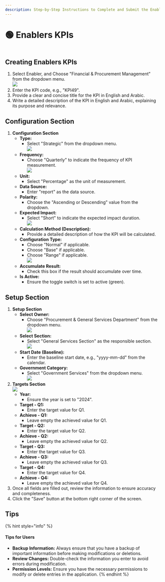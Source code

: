 ```yaml
---
description: Step-by-Step Instructions to Complete and Submit the Enabler KPI
---
```


# 🟢 Enablers KPIs

<figure><img src="../../.gitbook/assets/image (46).png" alt=""><figcaption></figcaption></figure>

## Creating Enablers KPIs

1. Select Enabler, and Choose "Financial & Procurement Management" from the dropdown menu.\
   ![](<../../.gitbook/assets/image (47).png>)
2. Enter the KPI code, e.g., "KPI49".
3. Provide a clear and concise title for the KPI in English and Arabic.
4. Write a detailed description of the KPI in English and Arabic, explaining its purpose and relevance.

## **Configuration Section**

1. **Configuration Section**
   * **Type:**
     * Select "Strategic" from the dropdown menu.\
       ![](<../../.gitbook/assets/image (48).png>)
   * **Frequency:**
     * Choose "Quarterly" to indicate the frequency of KPI measurement.\
       ![](<../../.gitbook/assets/image (49).png>)
   * **Unit:**
     * Select "Percentage" as the unit of measurement.
   * **Data Source:**
     * Enter "report" as the data source.
   * **Polarity:**
     * Choose the "Ascending or Descending" value from the dropdown.
   * **Expected Impact:**
     * Select "Short" to indicate the expected impact duration.\
       ![](<../../.gitbook/assets/image (50).png>)
   * **Calculation Method (Description):**
     * Provide a detailed description of how the KPI will be calculated.
   * **Configuration Type:**
     * Choose "Normal" if applicable.
     * Choose "Base" if applicable.
     * Choose "Range" if applicable.\
       ![](<../../.gitbook/assets/image (51).png>)
   * **Accumulate Result:**
     * Check this box if the result should accumulate over time.
   * **Is Active:**
     * Ensure the toggle switch is set to active (green).

## **Setup Section**

1. **Setup Section**
   * **Select Owner:**
     * Choose "Procurement & General Services Department" from the dropdown menu.\
       ![](<../../.gitbook/assets/image (52).png>)
   * **Select Section:**
     * Select "General Services Section" as the responsible section.\
       ![](<../../.gitbook/assets/image (53).png>)
   * **Start Date (Baseline):**
     * Enter the baseline start date, e.g., "yyyy-mm-dd" from the calendar.
   * **Government Category:**
     * Select "Government Services" from the dropdown menu.\
       ![](<../../.gitbook/assets/image (54).png>)
2. **Targets Section**\
   ![](<../../.gitbook/assets/image (55).png>)
   * **Year:**
     * Ensure the year is set to "2024".
   * **Target - Q1:**
     * Enter the target value for Q1.
   * **Achieve - Q1:**
     * Leave empty the achieved value for Q1.
   * **Target - Q2:**
     * Enter the target value for Q2.
   * **Achieve - Q2:**
     * Leave empty the achieved value for Q2.
   * **Target - Q3:**
     * Enter the target value for Q3.
   * **Achieve - Q3:**
     * Leave empty the achieved value for Q3.
   * **Target - Q4:**
     * Enter the target value for Q4.
   * **Achieve - Q4:**
     * Leave empty the achieved value for Q4.
3. Once all fields are filled out, review the information to ensure accuracy and completeness.
4. Click the "Save" button at the bottom right corner of the screen.

## Tips

{% hint style="info" %}
#### Tips for Users

* **Backup Information:** Always ensure that you have a backup of important information before making modifications or deletions.
* **Review Changes:** Double-check the information you enter to avoid errors during modification.
* **Permission Levels:** Ensure you have the necessary permissions to modify or delete entries in the application.
{% endhint %}
